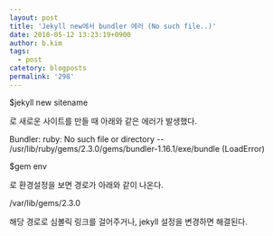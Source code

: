 ```yaml
---
layout: post
title: 'Jekyll new에서 bundler 에러 (No such file..)'
date: 2018-05-12 13:23:19+0900
author: b.kim
tags:
  - post
catetory: blogposts
permalink: '298'
---
```



  

  

$jekyll new sitename  

로 새로운 사이트를 만들 때 아래와 같은 에러가 발생했다.  

  

Bundler: ruby: No such file or directory --
/usr/lib/ruby/gems/2.3.0/gems/bundler-1.16.1/exe/bundle (LoadError)  

  

$gem env

로 환경설정을 보면 경로가 아래와 같이 나온다.  

/var/lib/gems/2.3.0  

  

해당 경로로 심볼릭 링크를 걸어주거나, jekyll 설정을 변경하면 해결된다.

  

  


